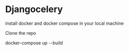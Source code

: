 # Djangocelery
install docker and docker compose in your local machine

Clone the repo 

docker-compose up --build
